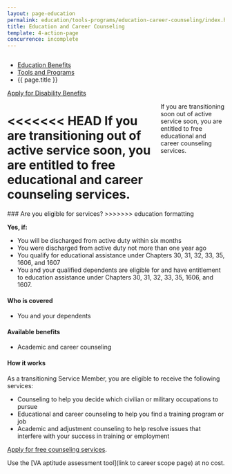 ```yaml
---
layout: page-education
permalink: education/tools-programs/education-career-counseling/index.html
title: Education and Career Counseling
template: 4-action-page
concurrence: incomplete
---
```


<div class="splash" markdown="0">
<div class="row" markdown="0">
<div class="small-12 columns" markdown="0">

<ul class="breadcrumbs" role="menubar" aria-label="Primary">
<li class="parent"><a href="{{ site.url }}/education/">Education Benefits</a></li>
<li class="parent"><a href="{{ site.url }}/education/tools-programs/">Tools and Programs</a></li>
<li class="active">{{ page.title }}</li>
</ul>

</div>
</div>
</div>

<div class="main" role="main" markdown="0">

<div class="action-bar">
  <div class="row">
    <div class="small-12 columns">
      <a class="button small start" href="{{ site.url}}/disability-benefits/get/">Apply for Disability Benefits</a>
    </div>
  </div>  
</div>

<div class="section one" markdown="0">
<div class="primary" markdown="0">
<div class="row" markdown="0">
<div class="small-12 columns" markdown="1">

<<<<<<< HEAD
If you are transitioning out of active service soon, you are entitled to free educational and career counseling services.
=======
If you are transitioning soon out of active service soon, you are entitled to free educational and career counseling services.
</div>
<div class="small-12 columns" markdown="1">
<div class="call-out">### Are you eligible for services?
>>>>>>> education formatting

**Yes, if:**

-	You will be discharged from active duty within six months
-	You were discharged from active duty not more than one year ago
-	You qualify for educational assistance under Chapters 30, 31, 32, 33, 35, 1606, and 1607
-	You and your qualified dependents are eligible for and have entitlement to education assistance under Chapters 30, 31, 32, 33, 35, 1606, and 1607.

#### Who is covered

- You and your dependents

#### Available benefits

- Academic and career counseling 

#### How it works

As a transitioning Service Member, you are eligible to receive the following services:

-	Counseling to help you decide which civilian or military occupations to pursue
-	Educational and career counseling to help you find a training program or job
-	Academic and adjustment counseling to help resolve issues that interfere with your success in training or employment

[Apply for free counseling services](http://www.vba.va.gov/pubs/forms/VBA-28-8832-ARE.pdf).

Use the [VA aptitude assessment tool](link to career scope page) at no cost.
</div>
</div>

</div>
</div>
</div>


</div>
